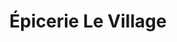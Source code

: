 ---
title: "Épicerie Le Village"
url: /castine-en-plaine/epicerie-le-village/
shop: Lebensmittel
---